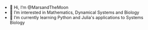 - 👋 Hi, I’m @MarsandTheMoon
- 👀 I’m interested in Mathematics, Dynamical Systems and Biology
- 🌱 I’m currently learning Python and Julia's applications to Systems Biology

<!---
MarsandTheMoon/MarsandTheMoon is a ✨ special ✨ repository because its `README.md` (this file) appears on your GitHub profile.
You can click the Preview link to take a look at your changes.
--->
